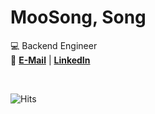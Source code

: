 # MooSong, Song

💻 Backend Engineer   
📌 **[E-Mail](mailto:real.purple.hae.s@gmail.com)** | **[LinkedIn](https://www.linkedin.com/in/moosong)**

<br/>

![Hits](https://hits.seeyoufarm.com/api/count/incr/badge.svg?url=https%3A%2F%2Fgithub.com%2Fmoosongsong&count_bg=%23FFA094&title_bg=%23555555&icon=github.svg&icon_color=%23E7E7E7&title=HITS&edge_flat=false)
